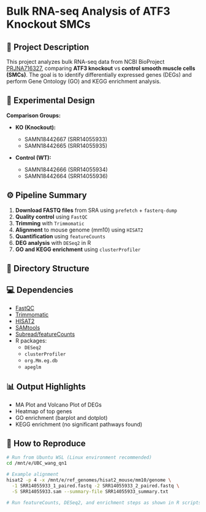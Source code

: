 # Bulk RNA-seq Analysis of ATF3 Knockout SMCs

## 📘 Project Description

This project analyzes bulk RNA-seq data from NCBI BioProject [PRJNA716327](https://www.ncbi.nlm.nih.gov/bioproject/?term=PRJNA716327), comparing **ATF3 knockout** vs **control smooth muscle cells (SMCs)**. The goal is to identify differentially expressed genes (DEGs) and perform Gene Ontology (GO) and KEGG enrichment analysis.

## 🧬 Experimental Design

**Comparison Groups:**

- **KO (Knockout):**  
  - SAMN18442667 (SRR14055933)  
  - SAMN18442665 (SRR14055935)

- **Control (WT):**  
  - SAMN18442666 (SRR14055934)  
  - SAMN18442664 (SRR14055936)

## ⚙️ Pipeline Summary

1. **Download FASTQ files** from SRA using `prefetch` + `fasterq-dump`
2. **Quality control** using `FastQC`
3. **Trimming** with `Trimmomatic`
4. **Alignment** to mouse genome (mm10) using `HISAT2`
5. **Quantification** using `featureCounts`
6. **DEG analysis** with `DESeq2` in R
7. **GO and KEGG enrichment** using `clusterProfiler`

## 📁 Directory Structure


## 💻 Dependencies

- [FastQC](https://www.bioinformatics.babraham.ac.uk/projects/fastqc/)
- [Trimmomatic](http://www.usadellab.org/cms/?page=trimmomatic)
- [HISAT2](https://daehwankimlab.github.io/hisat2/)
- [SAMtools](http://www.htslib.org/)
- [Subread/featureCounts](https://subread.sourceforge.net/)
- R packages:
  - `DESeq2`
  - `clusterProfiler`
  - `org.Mm.eg.db`
  - `apeglm`

## 📊 Output Highlights

- MA Plot and Volcano Plot of DEGs
- Heatmap of top genes
- GO enrichment (barplot and dotplot)
- KEGG enrichment (no significant pathways found)

## 🔁 How to Reproduce

```bash
# Run from Ubuntu WSL (Linux environment recommended)
cd /mnt/e/UBC_wang_qn1

# Example alignment
hisat2 -p 4 -x /mnt/e/ref_genomes/hisat2_mouse/mm10/genome \
  -1 SRR14055933_1_paired.fastq -2 SRR14055933_2_paired.fastq \
  -S SRR14055933.sam --summary-file SRR14055933_summary.txt

# Run featureCounts, DESeq2, and enrichment steps as shown in R scripts.
